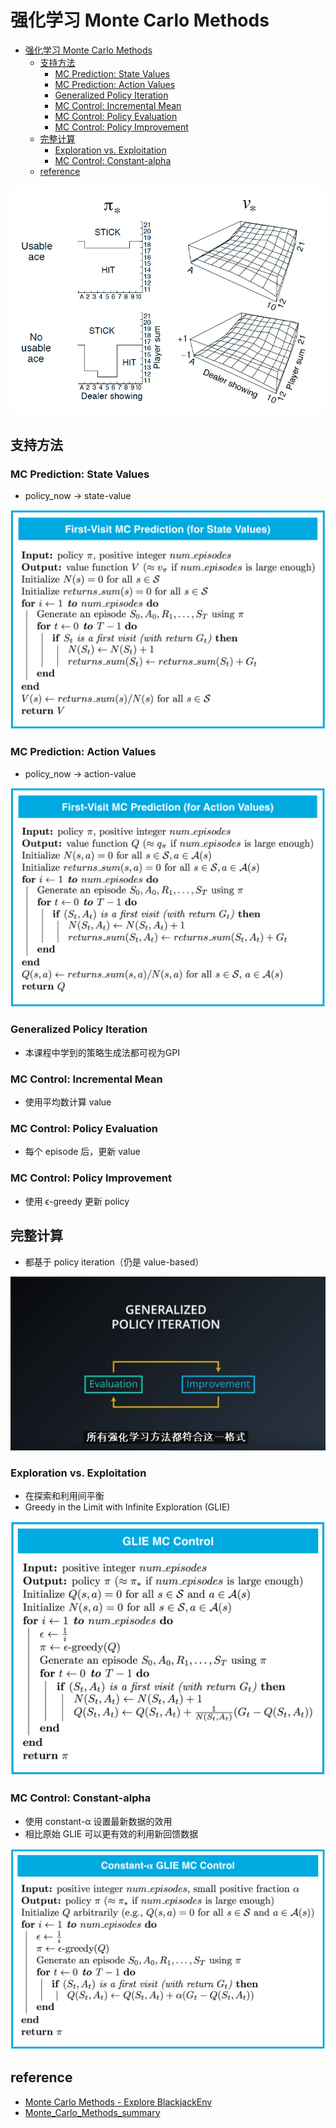 # 强化学习 Monte Carlo Methods



- [强化学习 Monte Carlo Methods](#monte-carlo-methods)
    - [支持方法](#)
        - [MC Prediction: State Values](#mc-prediction--state-values)
        - [MC Prediction: Action Values](#mc-prediction--action-values)
        - [Generalized Policy Iteration](#generalized-policy-iteration)
        - [MC Control: Incremental Mean](#mc-control--incremental-mean)
        - [MC Control: Policy Evaluation](#mc-control--policy-evaluation)
        - [MC Control: Policy Improvement](#mc-control--policy-improvement)
    - [完整计算](#)
        - [Exploration vs. Exploitation](#exploration-vs-exploitation)
        - [MC Control: Constant-alpha](#mc-control--constant-alpha)
    - [reference](#reference)

![](./img/result.png)

## 支持方法

### MC Prediction: State Values
- policy_now -> state-value

![](./img/mc-pred-state.png)


### MC Prediction: Action Values
- policy_now -> action-value

![](./img/mc-pred-action.png)

### Generalized Policy Iteration
- 本课程中学到的策略生成法都可视为GPI

### MC Control: Incremental Mean
- 使用平均数计算 value

### MC Control: Policy Evaluation
- 每个 episode 后，更新 value

### MC Control: Policy Improvement
- 使用 ϵ-greedy 更新 policy



## 完整计算
- 都基于 policy iteration（仍是 value-based）

![](./img/gpi.png)

### Exploration vs. Exploitation
- 在探索和利用间平衡
- Greedy in the Limit with Infinite Exploration (GLIE)

![](./img/mc-control-glie.png)

### MC Control: Constant-alpha
- 使用 constant-α 设置最新数据的效用
- 相比原始 GLIE 可以更有效的利用新回馈数据

![](./img/mc-control-constant-a.png)



## reference
- [Monte Carlo Methods - Explore BlackjackEnv](./ref/Monte_Carlo_Solution.html)
- [Monte_Carlo_Methods_summary](./ref/monte_carlo_methods_summary.png)



